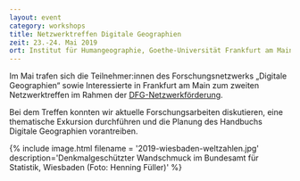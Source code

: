 ```yaml
---
layout: event 
category: workshops
title: Netzwerktreffen Digitale Geographien
zeit: 23.-24. Mai 2019
ort: Institut für Humangeographie, Goethe-Universität Frankfurt am Main
---
```


Im Mai trafen sich die Teilnehmer:innen des Forschungsnetzwerks „Digitale Geographien“ sowie Interessierte in Frankfurt am Main zum zweiten Netzwerktreffen im Rahmen der [DFG-Netzwerkförderung](http://digitale-geographien.de/news/dfg-foerderung-und-ankuendigung). 

Bei dem Treffen konnten wir aktuelle Forschungsarbeiten diskutieren, eine thematische Exkursion durchführen und die Planung des Handbuchs Digitale Geographien vorantreiben.



{% include image.html filename = '2019-wiesbaden-weltzahlen.jpg' description='Denkmalgeschützter Wandschmuck im Bundesamt für Statistik, Wiesbaden (Foto: Henning Füller)' %}

